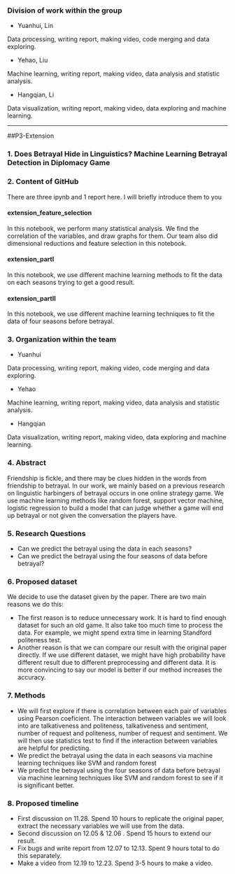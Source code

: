   
  
  
  ### Division of work within the group
  + Yuanhui, Lin
  
  Data processing, writing report, making video, code merging and data exploring.
  
  + Yehao, Liu
  
  Machine learning, writing report, making video, data analysis and statistic analysis.
  
  + Hangqian, Li
  
  Data visualization, writing report, making video, data exploring and machine learning.



----------------------------------------------------------------------------------------------------------------------------------------------------------------
##P3-Extension
### 1. Does Betrayal Hide in Linguistics? Machine Learning Betrayal Detection in Diplomacy Game

### 2. Content of GitHub
There are three ipynb and 1 report here. I will briefly introduce them to you

#### extension_feature_selection
In this notebook, we perform many statistical analysis. We find the correlation of the variables, and draw graphs for them. Our team also did dimensional reductions and feature selection in this notebook.

#### extension_partI
In this notebook, we use different machine learning methods to fit the data on each seasons trying to get a good result.

#### extension_partII
In this notebook, we use different machine learning techniques to fit the data of four seasons before betrayal. 


### 3. Organization within the team  
  + Yuanhui
  
  Data processing, writing report, making video, code merging and data exploring.
  
  + Yehao
  
  Machine learning, writing report, making video, data analysis and statistic analysis.
  
  + Hangqian
  
  Data visualization, writing report, making video, data exploring and machine learning.
  


### 4. Abstract

Friendship is fickle, and there may be clues hidden in the words from friendship to betrayal. In our work, we mainly based on a previous research on linguistic harbingers of betrayal occurs in one online strategy game. We use machine learning methods like random forest, support vector machine, logistic regression to build a model that can judge whether a game will end up betrayal or not given the conversation the players have.


### 5. Research Questions
 + Can we predict the betrayal using the data in each seasons?
 + Can we predict the betrayal using the four seasons of data before betrayal?
 
### 6. Proposed dataset
  We decide to use the dataset given by the paper. There are two main reasons we do this:
  + The first reason is to reduce unnecessary work. It is hard to find enough dataset for such an old game. It also take too much time to process the data. For example, we might 
  spend extra time in learning Standford politeness test.
  + Another reason is that we can compare our result with the original paper directly. If we use different dataset, we might have high probability have different result due to 
  different preprocessing and different data. It is more convincing to say our model is better if our method increases the accuracy.

### 7. Methods
  + We will first explore if there is correlation between each pair of variables using Pearson coeficient. The interaction between variables we will look into are talkativeness and politeness, talkativeness and sentiment, number of request and politeness, number of request and sentiment. We will then use statistics test to find if the interaction between variables are helpful for predicting. 
  + We predict the betrayal using the data in each seasons via machine learning techniques like SVM and random forest
  + We predict the betrayal using the four seasons of data before betrayal via machine learning techniques like SVM and random forest to see if it is significant better.

### 8. Proposed timeline
  + First discussion on 11.28. Spend 10 hours to replicate the original paper, extract the necessary variables we will use from the data.
  + Second discussion on 12.05 & 12.06 . Spend 15 hours to extend our result.
  + Fix bugs and write report from 12.07 to 12.13. Spent 9 hours total to do this separately.
  + Make a video from 12.19 to 12.23. Spend 3-5 hours to make a video.

